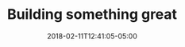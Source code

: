 ---
title: "Building something great"
date: 2018-02-11T12:41:05-05:00
description: "..."
tags:
- GoDataDriven
duration: 3
client: Nationale Nederlanden
role: Data Engineer
weight: 1
---